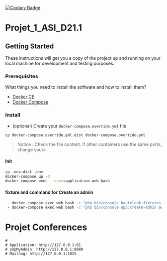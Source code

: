 [![Codacy Badge](https://api.codacy.com/project/badge/Grade/1d094996459041c08501068fd5df5310)](https://www.codacy.com/app/ZinebElam/Projet_1_ASI_D21.1?utm_source=github.com&amp;utm_medium=referral&amp;utm_content=omarreguadi/Projet_1_ASI_D21.1&amp;utm_campaign=Badge_Grade)
# Projet_1_ASI_D21.1

## Getting Started

These instructions will get you a copy of the project up and running on your local machine for development and testing purposes.

### Prerequisites

What things you need to install the software and how to install them?

- [Docker CE](https://www.docker.com/community-edition)
- [Docker Compose](https://docs.docker.com/compose/install)

### Install

- (optional) Create your `docker-compose.override.yml` file

```bash
cp docker-compose.override.yml.dist docker-compose.override.yml
```
> Notice : Check the file content. If other containers use the same ports, change yours.

#### Init

```bash
cp .env.dist .env
docker-compose up -d
docker-compose exec --user=application web bash
```
#### fixture and command for Create an admin 
```bash
 - docker-compose exec web bash -c "php bin/console hautelook:fixtures:load --purge-with-truncate -q"
 - docker-compose exec web bash -c "php bin/console app:create-admin adminViaMakefile@admin.com admin"
```
# Projet Conferences
	#
	# Application: http://127.0.0.1:81
	# phpMyAdmin: http://127.0.0.1:8080
	# Mailhog: http://127.0.0.1:1025

 

